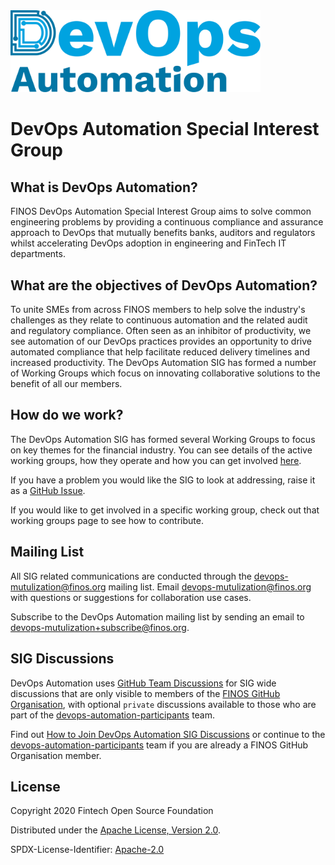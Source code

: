 <img src="https://github.com/finos/branding/raw/master/sig-logos/devops-automation-sig/Wordmark-with-Icon/2022_DevOpsAutomation.svg" width="400">

# DevOps Automation Special Interest Group

## What is DevOps Automation?

FINOS DevOps Automation Special Interest Group aims to solve common engineering problems by providing a continuous compliance and assurance approach to DevOps that mutually benefits banks, auditors and regulators whilst accelerating DevOps adoption in engineering and FinTech IT departments.

## What are the objectives of DevOps Automation?

To unite SMEs from across FINOS members to help solve the industry's challenges as they relate to continuous automation and the related audit and regulatory compliance. Often seen as an inhibitor of productivity, we see automation of our DevOps practices provides an opportunity to drive automated compliance that help facilitate reduced delivery timelines and increased productivity. The DevOps Automation SIG has formed a number of Working Groups which focus on innovating collaborative solutions to the benefit of all our members.

## How do we work?

The DevOps Automation SIG has formed several Working Groups to focus on key themes for the financial industry. You can see details of the active working groups, how they operate and how you can get involved [here](docs/working-groups).

If you have a problem you would like the SIG to look at addressing, raise it as a [GitHub Issue](https://github.com/finos-labs/devops-mutualization/issues).

If you would like to get involved in a specific working group, check out that working groups page to see how to contribute.


## Mailing List

All SIG related communications are conducted through the devops-mutulization@finos.org mailing list. Email devops-mutulization@finos.org with questions or suggestions for collaboration use cases.

Subscribe to the DevOps Automation mailing list by sending an email to [devops-mutulization+subscribe@finos.org](mailto:devops-mutulization+subscribe@finos.org?subject=Subscribe).

## SIG Discussions

DevOps Automation uses [GitHub Team Discussions](https://odp.finos.org/docs/project-collaboration#github-team-discussions) for SIG wide discussions that are only visible to members of the [FINOS GitHub Organisation](https://github.com/orgs/finos/people), with optional `private` discussions available to those who are part of the [devops-automation-participants](https://github.com/orgs/finos/teams/devops-automation-participants/) team.

Find out [How to Join DevOps Automation SIG Discussions](https://github.com/finos/devops-automation/blob/master/docs/Discussions.md) or continue to the [devops-automation-participants](https://github.com/orgs/finos/teams/devops-automation-participants/) team if you are already a FINOS GitHub Organisation member.

## License

Copyright 2020 Fintech Open Source Foundation

Distributed under the [Apache License, Version 2.0](http://www.apache.org/licenses/LICENSE-2.0).

SPDX-License-Identifier: [Apache-2.0](https://spdx.org/licenses/Apache-2.0)
